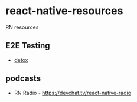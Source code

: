 # react-native-resources
RN resources

## E2E Testing
- [detox](https://github.com/wix/detox)

## podcasts
- RN Radio - https://devchat.tv/react-native-radio
